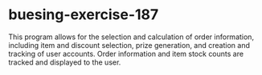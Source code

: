 # buesing-exercise-187
This program allows for the selection and calculation of order information, including item and discount selection, prize generation, and creation and tracking of user accounts. Order information and item stock counts are tracked and displayed to the user.

